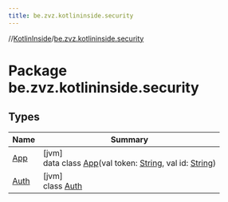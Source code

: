 ```yaml
---
title: be.zvz.kotlininside.security
---
```

//[KotlinInside](../../index.html)/[be.zvz.kotlininside.security](index.html)



# Package be.zvz.kotlininside.security



## Types


| Name | Summary |
|---|---|
| [App](-app/index.html) | [jvm]<br>data class [App](-app/index.html)(val token: [String](https://kotlinlang.org/api/latest/jvm/stdlib/kotlin/-string/index.html), val id: [String](https://kotlinlang.org/api/latest/jvm/stdlib/kotlin/-string/index.html)) |
| [Auth](-auth/index.html) | [jvm]<br>class [Auth](-auth/index.html) |

